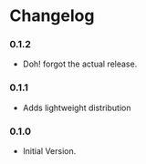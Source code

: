 # Changelog

### 0.1.2

* Doh! forgot the actual release.

### 0.1.1

* Adds lightweight distribution

### 0.1.0

* Initial Version.
